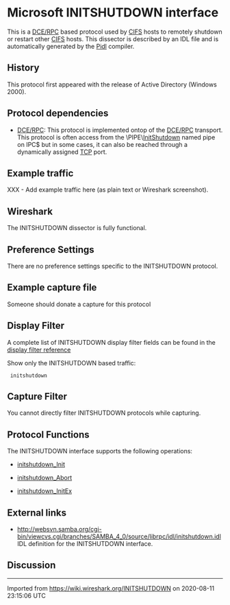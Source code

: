 # Microsoft INITSHUTDOWN interface

This is a [DCE/RPC](/DCE/RPC) based protocol used by [CIFS](/CIFS) hosts to remotely shutdown or restart other [CIFS](/CIFS) hosts. This dissector is described by an IDL file and is automatically generated by the [Pidl](/Pidl) compiler.

## History

This protocol first appeared with the release of Active Directory (Windows 2000).

## Protocol dependencies

  - [DCE/RPC](/DCE/RPC): This protocol is implemented ontop of the [DCE/RPC](/DCE/RPC) transport. This protocol is often access from the \\PIPE\\[InitShutdown](/InitShutdown) named pipe on IPC$ but in some cases, it can also be reached through a dynamically assigned [TCP](/TCP) port.

## Example traffic

XXX - Add example traffic here (as plain text or Wireshark screenshot).

## Wireshark

The INITSHUTDOWN dissector is fully functional.

## Preference Settings

There are no preference settings specific to the INITSHUTDOWN protocol.

## Example capture file

Someone should donate a capture for this protocol

## Display Filter

A complete list of INITSHUTDOWN display filter fields can be found in the [display filter reference](http://www.wireshark.org/docs/dfref/i/initshutdown.html)

Show only the INITSHUTDOWN based traffic:

``` 
 initshutdown 
```

## Capture Filter

You cannot directly filter INITSHUTDOWN protocols while capturing.

## Protocol Functions

The INITSHUTDOWN interface supports the following operations:

  - [initshutdown\_Init](/initshutdown_Init)

  - [initshutdown\_Abort](/initshutdown_Abort)

  - [initshutdown\_InitEx](/initshutdown_InitEx)

## External links

  - <http://websvn.samba.org/cgi-bin/viewcvs.cgi/branches/SAMBA_4_0/source/librpc/idl/initshutdown.idl> IDL definition for the INITSHUTDOWN interface.

## Discussion

---

Imported from https://wiki.wireshark.org/INITSHUTDOWN on 2020-08-11 23:15:06 UTC
